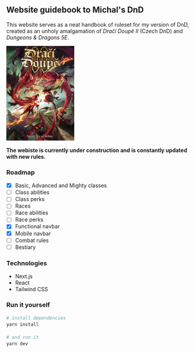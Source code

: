 ## Website guidebook to Michal's DnD
This website serves as a neat handbook of ruleset for my version of DnD, created as an unholy amalgamation of *Dračí Doupě II* (Czech DnD) and *Dungeons & Dragons 5E*.

<img src="/public/img/drd2.jpg" width="180" height="250">

**The webiste is currently under construction and is constantly updated with new rules.**

### Roadmap
- [x] Basic, Advanced and Mighty classes
- [ ] Class abilities
- [ ] Class perks
- [ ] Races
- [ ] Race abilities
- [ ] Race perks
- [X] Functional navbar
- [X] Mobile navbar
- [ ] Combat rules
- [ ] Bestiary

### Technologies
- Next.js
- React
- Tailwind CSS

### Run it yourself
```bash
# install dependencies
yarn install

# and run it
yarn dev
```
